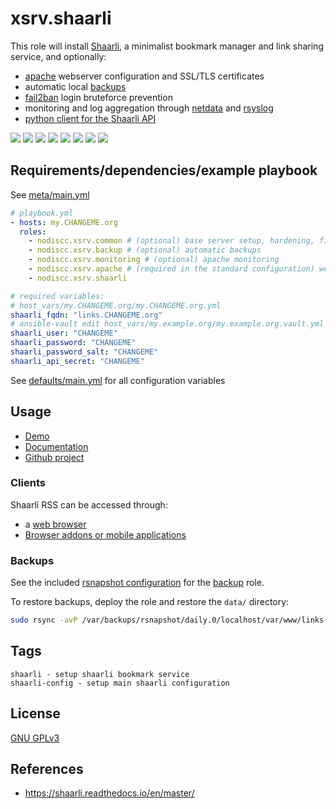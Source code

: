 # xsrv.shaarli

This role will install [Shaarli](https://shaarli.readthedocs.io/en/master/), a minimalist bookmark manager and link sharing service, and optionally:
- [apache](tasks/apache.yml) webserver configuration and SSL/TLS certificates
- automatic local [backups](tasks/backup.yml)
- [fail2ban](tasks/fail2ban.yml) login bruteforce prevention
- monitoring and log aggregation through [netdata](tasks/netdata.yml) and [rsyslog](tasks/rsyslog.yml)
- [python client for the Shaarli API](https://github.com/shaarli/python-shaarli-client/)

[![](https://gitlab.com/nodiscc/toolbox/-/raw/master/DOC/SCREENSHOTS/8wEBRSG.png)](https://gitlab.com/nodiscc/toolbox/-/raw/master/DOC/SCREENSHOTS/WWPfSj0.png) [![](https://gitlab.com/nodiscc/toolbox/-/raw/master/DOC/SCREENSHOTS/93PpLLs.png)](https://gitlab.com/nodiscc/toolbox/-/raw/master/DOC/SCREENSHOTS/V09kAQt.png) [![](https://gitlab.com/nodiscc/toolbox/-/raw/master/DOC/SCREENSHOTS/rrsjWYy.png)](https://gitlab.com/nodiscc/toolbox/-/raw/master/DOC/SCREENSHOTS/TZzGHMs.png) [![](https://gitlab.com/nodiscc/toolbox/-/raw/master/DOC/SCREENSHOTS/8iRzHfe.png)](https://gitlab.com/nodiscc/toolbox/-/raw/master/DOC/SCREENSHOTS/sfJJ6NT.png) [![](https://gitlab.com/nodiscc/toolbox/-/raw/master/DOC/SCREENSHOTS/GjZGvIh.png)](https://gitlab.com/nodiscc/toolbox/-/raw/master/DOC/SCREENSHOTS/QsedIuJ.png) [![](https://gitlab.com/nodiscc/toolbox/-/raw/master/DOC/SCREENSHOTS/TFZ9PEq.png)](https://gitlab.com/nodiscc/toolbox/-/raw/master/DOC/SCREENSHOTS/KdtF8Ll.png) [![](https://gitlab.com/nodiscc/toolbox/-/raw/master/DOC/SCREENSHOTS/uICDOle.png)](https://gitlab.com/nodiscc/toolbox/-/raw/master/DOC/SCREENSHOTS/27wYsbC.png) [![](https://gitlab.com/nodiscc/toolbox/-/raw/master/DOC/SCREENSHOTS/tVvD3gH.png)](https://gitlab.com/nodiscc/toolbox/-/raw/master/DOC/SCREENSHOTS/zGF4d6L.jpg)


## Requirements/dependencies/example playbook

See [meta/main.yml](meta/main.yml)

```yaml
# playbook.yml
- hosts: my.CHANGEME.org
  roles:
    - nodiscc.xsrv.common # (optional) base server setup, hardening, firewall, bruteforce prevention
    - nodiscc.xsrv.backup # (optional) automatic backups
    - nodiscc.xsrv.monitoring # (optional) apache monitoring
    - nodiscc.xsrv.apache # (required in the standard configuration) webserver, PHP interpreter and SSL certificates
    - nodiscc.xsrv.shaarli

# required variables:
# host_vars/my.CHANGEME.org/my.CHANGEME.org.yml
shaarli_fqdn: "links.CHANGEME.org"
# ansible-vault edit host_vars/my.example.org/my.example.org.vault.yml
shaarli_user: "CHANGEME"
shaarli_password: "CHANGEME"
shaarli_password_salt: "CHANGEME"
shaarli_api_secret: "CHANGEME"
```

See [defaults/main.yml](defaults/main.yml) for all configuration variables


## Usage

* [Demo](https://demo.shaarli.org/)
* [Documentation](https://shaarli.readthedocs.io/en/master/)
* [Github project](https://github.com/shaarli/shaarli)

### Clients

Shaarli RSS can be accessed through:

- a [web browser](https://www.mozilla.org/firefox/)
- [Browser addons or mobile applications](https://shaarli.readthedocs.io/en/doc-rework-setup/Community-and-related-software/)

### Backups

See the included [rsnapshot configuration](templates/etc_rsnapshot.d/shaarli.conf.j2) for the [backup](../backup/) role.

To restore backups, deploy the role and restore the `data/` directory:

```bash
sudo rsync -avP /var/backups/rsnapshot/daily.0/localhost/var/www/links.CHANGEME.org/data /var/www/links.CHANGEME.org/
```


## Tags

<!--BEGIN TAGS LIST-->
```
shaarli - setup shaarli bookmark service
shaarli-config - setup main shaarli configuration
```
<!--END TAGS LIST-->

## License

[GNU GPLv3](../../LICENSE)


## References

- https://shaarli.readthedocs.io/en/master/
